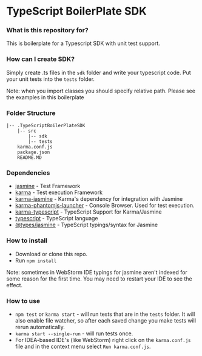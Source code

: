 # TypeScript BoilerPlate SDK

### What is this repository for?

This is boilerplate for a Typescript SDK with unit test support.
 
### How can I create SDK?

Simply create .ts files in the `sdk` folder and write your typescript code. Put your unit tests into the `tests` folder.

Note: when you import classes you should specify relative path. Please see the examples in this boilerplate

### Folder Structure
```
|-- .TypeScriptBoilerPlateSDK
    |-- src
        |-- sdk
        |-- tests
    karma.conf.js
    package.json
    README.MD
```

### Dependencies
* [jasmine](https://www.npmjs.com/package/jasmine) - Test Framework
* [karma](https://www.npmjs.com/package/karma) - Test execution Framework
* [karma-jasmine](https://www.npmjs.com/package/karma-jasmine) - Karma's dependency for integration with Jasmine
* [karma-phantomjs-launcher](https://www.npmjs.com/package/karma-phantomjs-launcher) - Console Browser. Used for test execution. 
* [karma-typescript](https://www.npmjs.com/package/karma-typescript) - TypeScript Support for Karma/Jasmine
* [typescript](https://www.npmjs.com/package/typescript) - TypeScript language
* [@types/jasmine](https://www.npmjs.com/package/@types/jasmine) - TypeScript typings/syntax for Jasmine


### How to install
* Download or clone this repo.
* Run `npm install`

Note: sometimes in WebStorm IDE typings for jasmine aren't indexed for some reason for the first time. You may need to restart your IDE to see the effect.

### How to use
* `npm test` or `karma start` - will run tests that are in the `tests` folder. It will also enable file watcher, so after each saved change you make tests will rerun automatically.
* `karma start --single-run` - will run tests once.
* For IDEA-based IDE's (like WebStorm) right click on the `karma.conf.js` file and in the context menu select `Run karma.conf.js`.